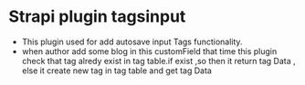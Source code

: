 # Strapi plugin tagsinput

- This plugin used for add autosave input Tags functionality.
- when author add some blog in this customField that time this plugin check that tag alredy exist in tag table.if exist ,so then it return tag Data , else it create new tag in tag table and get tag Data
